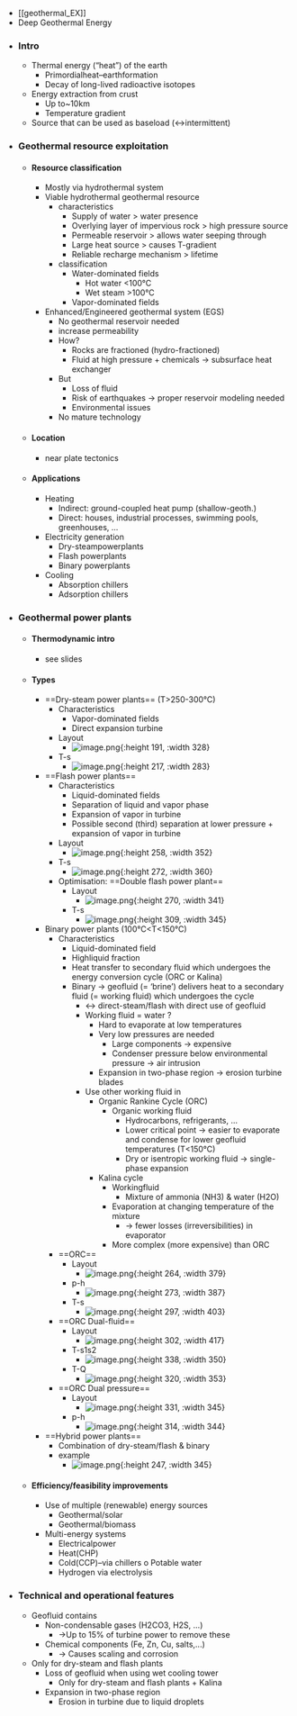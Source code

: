 - [[geothermal_EX]]
- Deep Geothermal Energy
- ### Intro
	- Thermal energy (“heat”) of the earth
		- Primordialheat–earthformation
		- Decay of long-lived radioactive isotopes
	- Energy extraction from crust
		- Up to~10km
		- Temperature gradient
	- Source that can be used as baseload (<->intermittent)
- ### Geothermal resource exploitation
	- #### Resource classification
		- Mostly via hydrothermal system
		- Viable hydrothermal geothermal resource
			- characteristics
				- Supply of water > water presence
				- Overlying layer of impervious rock > high pressure source
				- Permeable reservoir > allows water seeping through
				- Large heat source > causes T-gradient
				- Reliable recharge mechanism > lifetime
			- classification
				- Water-dominated fields
					- Hot water <100°C
					- Wet steam >100°C
				- Vapor-dominated fields
		- Enhanced/Engineered geothermal system (EGS)
			- No geothermal reservoir needed
			- increase permeability
			- How?
				- Rocks are fractioned (hydro-fractioned)
				- Fluid at high pressure + chemicals -> subsurface heat exchanger
			- But
				- Loss of fluid
				- Risk of earthquakes -> proper reservoir modeling needed
				- Environmental issues
			- No mature technology
	- #### Location
		- near plate tectonics
	- #### Applications
		- Heating
			- Indirect: ground-coupled heat pump (shallow-geoth.)
			- Direct: houses, industrial processes, swimming pools, greenhouses, ...
		- Electricity generation
			- Dry-steampowerplants
			- Flash powerplants
			- Binary powerplants
		- Cooling
			- Absorption chillers
			- Adsorption chillers
- ### Geothermal power plants
	- #### Thermodynamic intro
		- see slides
	- #### Types
		- ==Dry-steam power plants== (T>250-300°C)
			- Characteristics
				- Vapor-dominated fields
				- Direct expansion turbine
			- Layout
				- ![image.png](../assets/image_1683878633922_0.png){:height 191, :width 328}
			- T-s
				- ![image.png](../assets/image_1683878692130_0.png){:height 217, :width 283}
		- ==Flash power plants==
			- Characteristics
				- Liquid-dominated fields
				- Separation of liquid and vapor phase
				- Expansion of vapor in turbine
				- Possible second (third) separation at lower pressure + expansion of vapor in turbine
			- Layout
				- ![image.png](../assets/image_1683879146528_0.png){:height 258, :width 352}
			- T-s
				- ![image.png](../assets/image_1683879188560_0.png){:height 272, :width 360}
			- Optimisation: ==Double flash power plant==
				- Layout
					- ![image.png](../assets/image_1683879373006_0.png){:height 270, :width 341}
				- T-s
					- ![image.png](../assets/image_1683879432558_0.png){:height 309, :width 345}
		- Binary power plants (100°C<T<150°C)
			- Characteristics
				- Liquid-dominated field
				- Highliquid fraction
				- Heat transfer to secondary fluid which undergoes the energy conversion cycle (ORC or Kalina)
				- Binary -> geofluid (= ‘brine’) delivers heat to a secondary fluid (= working fluid) which undergoes the cycle
					- <-> direct-steam/flash with direct use of geofluid
					- Working fluid = water ?
						- Hard to evaporate at low temperatures
						- Very low pressures are needed
							- Large components -> expensive
							- Condenser pressure below environmental pressure -> air intrusion
						- Expansion in two-phase region -> erosion turbine blades
					- Use other working fluid in
						- Organic Rankine Cycle (ORC)
							- Organic working fluid
								- Hydrocarbons, refrigerants, ...
								- Lower critical point -> easier to evaporate and condense for lower geofluid temperatures (T<150°C)
								- Dry or isentropic working fluid -> single-phase expansion
						- Kalina cycle
							- Workingfluid
								- Mixture of ammonia (NH3) & water (H2O)
							- Evaporation at changing temperature of the mixture
								- -> fewer losses (irreversibilities) in evaporator
							- More complex (more expensive) than ORC
			- ==ORC==
				- Layout
					- ![image.png](../assets/image_1683880793400_0.png){:height 264, :width 379}
				- p-h
					- ![image.png](../assets/image_1683881360272_0.png){:height 273, :width 387}
				- T-s
					- ![image.png](../assets/image_1683883104397_0.png){:height 297, :width 403}
			- ==ORC Dual-fluid==
				- Layout
					- ![image.png](../assets/image_1683883238518_0.png){:height 302, :width 417}
				- T-s1s2
					- ![image.png](../assets/image_1683883508748_0.png){:height 338, :width 350}
				- T-Q
					- ![image.png](../assets/image_1683883630991_0.png){:height 320, :width 353}
			- ==ORC Dual pressure==
				- Layout
					- ![image.png](../assets/image_1683883717112_0.png){:height 331, :width 345}
				- p-h
					- ![image.png](../assets/image_1683883750470_0.png){:height 314, :width 344}
		- ==Hybrid power plants==
			- Combination of dry-steam/flash & binary
			- example
				- ![image.png](../assets/image_1683884176488_0.png){:height 247, :width 345}
	- #### Efficiency/feasibility improvements
		- Use of multiple (renewable) energy sources
			- Geothermal/solar
			- Geothermal/biomass
		- Multi-energy systems
			- Electricalpower
			- Heat(CHP)
			- Cold(CCP)–via chillers o Potable water
			- Hydrogen via electrolysis
- ### Technical and operational features
	- Geofluid contains
		- Non-condensable gases (H2CO3, H2S, ...)
			- ->Up to 15% of turbine power to remove these
		- Chemical components (Fe, Zn, Cu, salts,...)
			- -> Causes scaling and corrosion
	- Only for dry-steam and flash plants
		- Loss of geofluid when using wet cooling tower
			- Only for dry-steam and flash plants + Kalina
		- Expansion in two-phase region
			- Erosion in turbine due to liquid droplets